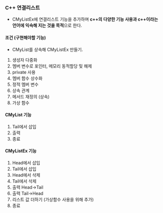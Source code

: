 ### C++ 연결리스트

- CMyListEx에 연결리스트 기능을 추가하며 **c++의 다양한 기능 사용과 c++이라는 언어에 익숙해 지는 것을 목적**으로 한다. 

#### 조건 (구현해야할 기능)

* CMyList를 상속해 CMyListEx 만들기.

1. 생성자 다중화
2. 멤버 변수로 포인터, 메모리 동적할당 및 해제
3. private 사용
4. 멤버 함수 상수화
5. 정적 멤버 변수
6. 상속 관계
7. 메서드 재정의 (상속)
8. 가상 함수



#### CMyList 기능

1. Tail에서 삽입
2. 출력
3. 종료

#### CMyListEx 기능

1. Head에서 삽입
2. Tail에서 삽입
3. Head에서 삭제
4. Tail에서 삭제
5. 출력 Head->Tail
6. 출력 Tail->Head
7. 리스트 값 더하기 (가상함수 사용을 위해 추가)
8. 종료

